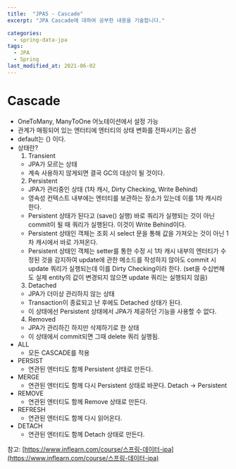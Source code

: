 ```yaml
---
title:  "JPA5 - Cascade"
excerpt: "JPA Cascade에 대하여 공부한 내용을 기술합니다."

categories:
  - spring-data-jpa
tags:
  - JPA
  - Spring
last_modified_at: 2021-06-02
---
```


# Cascade
  * OneToMany, ManyToOne 어노테이션에서 설정 가능
  * 관계가 매핑되어 있는 엔터티에 엔터티의 상태 변화를 전파시키는 옵션
  * default는 {} 이다.
  * 상태란?
    1. Transient
      - JPA가 모르는 상태
      - 계속 사용하지 않게되면 결국 GC의 대상이 될 것이다.
    2. Persistent
      - JPA가 관리중인 상태 (1차 캐시, Dirty Checking, Write Behind)
      - 영속성 컨텍스트 내부에는 엔터티를 보관하는 장소가 있는데 이를 1차 캐시라 한다.
      - Persistent 상태가 된다고 (save() 실행) 바로 쿼리가 실행되는 것이 아닌 commit이 될 때 쿼리가 실행된다. 이것이 Write Behind이다.
      - Persistent 상태인 객체는 조회 시 select 문을 통해 값을 가져오는 것이 아닌 1차 캐시에서 바로 가져온다.
      - Persistent 상태인 객체는 setter를 통한 수정 시 1차 캐시 내부의 엔터티가 수정된 것을 감지하여 update에 관한 메소드를 작성하지 않아도 commit 시 update 쿼리가 실행되는데 이를 Dirty Checking이라 한다. (set을 수십번해도 실제 entity의 값이 변경되지 않으면 update 쿼리는 실행되지 않음)
    3. Detached
      - JPA가 더이상 관리하지 않는 상태
      - Transaction이 종료되고 난 후에도 Detached 상태가 된다.
      - 이 상태에선 Persistent 상태에서 JPA가 제공하던 기능을 사용할 수 없다.
    4. Removed
      - JPA가 관리하긴 하지만 삭제하기로 한 상태
      - 이 상태에서 commit되면 그때 delete 쿼리 실행됨.
  * ALL
    - 모든 CASCADE를 적용
  * PERSIST
    - 연관된 엔터티도 함께 Persistent 상태로 만든다.
  * MERGE
    - 연관된 엔터티도 함께 다시 Persistent 상태로 바꾼다. Detach -> Persistent
  * REMOVE
    - 연관된 엔터티도 함께 Remove 상태로 만든다.
  * REFRESH
    - 연관된 엔터티도 함께 다시 읽어온다.
  * DETACH
    - 연관된 엔터티도 함께 Detach 상태로 만든다.



  참고: [https://www.inflearn.com/course/스프링-데이터-jpa](https://www.inflearn.com/course/스프링-데이터-jpa)